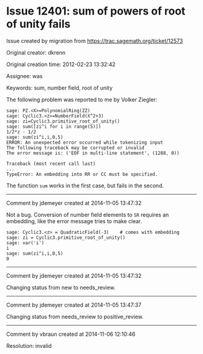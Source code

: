 # Issue 12401: sum of powers of root of unity fails

Issue created by migration from https://trac.sagemath.org/ticket/12573

Original creator: dkrenn

Original creation time: 2012-02-23 13:32:42

Assignee: was

Keywords: sum, number field, root of unity

The following problem was reported to me by Volker Ziegler:

```
sage: PZ.<X>=PolynomialRing(ZZ) 
sage: Cyclic3.<z>=NumberField(X^2+3) 
sage: zi=Cyclic3.primitive_root_of_unity()
sage: sum([zi^i for i in range(5)]) 
1/2*z - 1/2
sage: sum(zi^i,i,0,5) 
ERROR: An unexpected error occurred while tokenizing input
The following traceback may be corrupted or invalid
The error message is: ('EOF in multi-line statement', (1288, 0))

Traceback (most recent call last)
...
TypeError: An embedding into RR or CC must be specified.
```

The function ``sum`` works in the first case, but fails in the second.


---

Comment by jdemeyer created at 2014-11-05 13:47:32

Not a bug. Conversion of number field elements to `SR` requires an embedding, like the error message tries to make clear.


```
sage: Cyclic3.<z> = QuadraticField(-3)    # comes with embedding
sage: zi = Cyclic3.primitive_root_of_unity()
sage: var('i')
i
sage: sum(zi^i,i,0,5)
0
```



---

Comment by jdemeyer created at 2014-11-05 13:47:32

Changing status from new to needs_review.


---

Comment by jdemeyer created at 2014-11-05 13:47:37

Changing status from needs_review to positive_review.


---

Comment by vbraun created at 2014-11-06 12:10:46

Resolution: invalid
